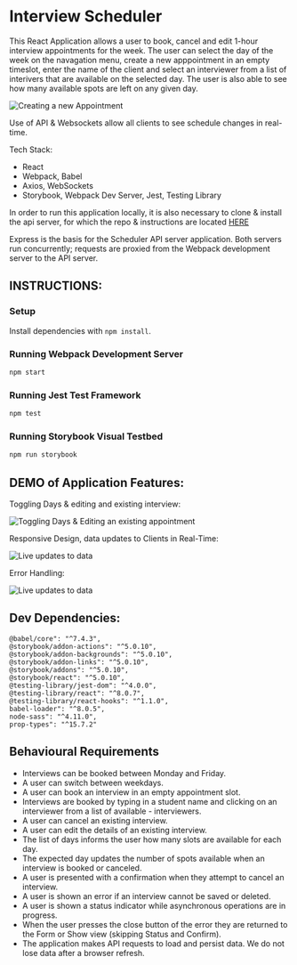 # Interview Scheduler

This React Application allows a user to book, cancel and edit 1-hour interview appointments for the week. The user can select the day of the week on the navagation menu, create a new apppointment in an empty timeslot, enter the name of the client and select an interviewer from a list of interivers that are available on the selected day. The user is also able to see how many available spots are left on any given day.

![Creating a new Appointment](https://media.giphy.com/media/h3tf9iklDN21eVtDcH/giphy.gif)

Use of API & Websockets allow all clients to see schedule changes in real-time.

Tech Stack:

- React
- Webpack, Babel
- Axios, WebSockets
- Storybook, Webpack Dev Server, Jest, Testing Library

In order to run this application locally, it is also necessary to clone & install the api server, for which the repo & instructions are located [HERE](https://github.com/declan-wu/scheduler-api)

Express is the basis for the Scheduler API server application. Both servers run concurrently; requests are proxied from the Webpack development server to the API server.

## INSTRUCTIONS:

### Setup

Install dependencies with `npm install`.

### Running Webpack Development Server

```sh
npm start
```

### Running Jest Test Framework

```sh
npm test
```

### Running Storybook Visual Testbed

```sh
npm run storybook
```

## DEMO of Application Features:

Toggling Days & editing and existing interview:

![Toggling Days & Editing an existing appointment](n)

Responsive Design, data updates to Clients in Real-Time:

![Live updates to data](n)

Error Handling:

![Live updates to data](n)

## Dev Dependencies:

    @babel/core": "^7.4.3",
    @storybook/addon-actions": "^5.0.10",
    @storybook/addon-backgrounds": "^5.0.10",
    @storybook/addon-links": "^5.0.10",
    @storybook/addons": "^5.0.10",
    @storybook/react": "^5.0.10",
    @testing-library/jest-dom": "^4.0.0",
    @testing-library/react": "^8.0.7",
    @testing-library/react-hooks": "^1.1.0",
    babel-loader": "^8.0.5",
    node-sass": "^4.11.0",
    prop-types": "^15.7.2"

## Behavioural Requirements
- Interviews can be booked between Monday and Friday.
- A user can switch between weekdays.
- A user can book an interview in an empty appointment slot.
- Interviews are booked by typing in a student name and clicking on an interviewer from a list of available - interviewers.
- A user can cancel an existing interview.
- A user can edit the details of an existing interview.
- The list of days informs the user how many slots are available for each day.
- The expected day updates the number of spots available when an interview is booked or canceled.
- A user is presented with a confirmation when they attempt to cancel an interview.
- A user is shown an error if an interview cannot be saved or deleted.
- A user is shown a status indicator while asynchronous operations are in progress.
- When the user presses the close button of the error they are returned to the Form or Show view (skipping Status and Confirm).
- The application makes API requests to load and persist data. We do not lose data after a browser refresh.